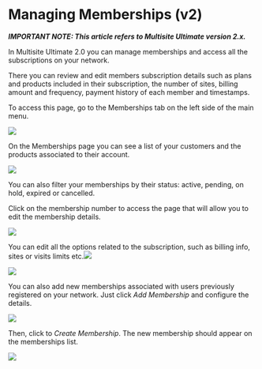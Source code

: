 # Managing Memberships (v2)

_**IMPORTANT NOTE: This article refers to Multisite Ultimate version 2.x.**_

In Multisite Ultimate 2.0 you can manage memberships and access all the subscriptions on your network.

There you can review and edit members subscription details such as plans and products included in their subscription, the number of sites, billing amount and frequency, payment history of each member and timestamps.

To access this page, go to the Memberships tab on the left side of the main menu.

![](https://wp-ultimo-space.fra1.cdn.digitaloceanspaces.com/hs-file-V8w7KNZjRB.png)

On the Memberships page you can see a list of your customers and the products associated to their account.

![](https://wp-ultimo-space.fra1.cdn.digitaloceanspaces.com/hs-file-8tSCmN8cJu.png)

You can also filter your memberships by their status: active, pending, on hold, expired or cancelled.

Click on the membership number to access the page that will allow you to edit the membership details.

![](https://wp-ultimo-space.fra1.cdn.digitaloceanspaces.com/hs-file-al0S2MFmuJ.png)

You can edit all the options related to the subscription, such as billing info, sites or visits limits etc.![](https://wp-ultimo-space.fra1.cdn.digitaloceanspaces.com/hs-file-JjmPnw23vL.png)

![](https://wp-ultimo-space.fra1.cdn.digitaloceanspaces.com/hs-file-TBAJVRHja3.png)

You can also add new memberships associated with users previously registered on your network. Just click _Add Membership_ and configure the details.

![](https://wp-ultimo-space.fra1.cdn.digitaloceanspaces.com/hs-file-fU052KbbAN.png)

Then, click to _Create Membership_. The new membership should appear on the memberships list.

![](https://wp-ultimo-space.fra1.cdn.digitaloceanspaces.com/hs-file-T0alGARp3v.png)
